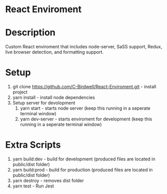 # React Enviroment

# Description

Custom React enviroment that includes node-server, SaSS support, Redux, live browser detection, and formatting support.

# Setup

1. git clone https://github.com/C-Birdwell/React-Enviroment.git - install project
2. yarn install - install node dependencies
3. Setup server for devolopment
   1. yarn start - starts node server (keep this running in a seperate terminal window)
   2. yarn dev-server - starts enviroment for development (keep this running in a seperate terminal window)

# Extra Scripts

1. yarn build:dev - build for development (produced files are located in public/dist folder)
2. yarn build:prod - build for production (produced files are located in public/dist folder)
3. yarn destroy - removes dist folder
4. yarn test - Run Jest
